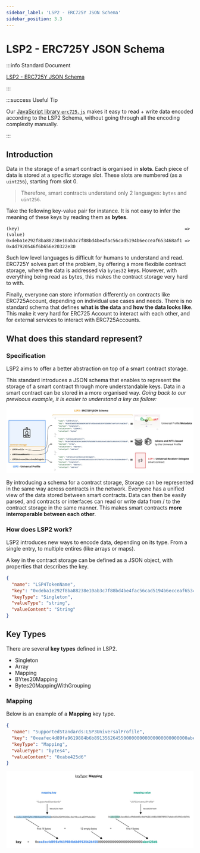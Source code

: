 ```yaml
---
sidebar_label: 'LSP2 - ERC725Y JSON Schema'
sidebar_position: 3.3
---
```


# LSP2 - ERC725Y JSON Schema

:::info Standard Document

[LSP2 - ERC725Y JSON Schema](https://github.com/lukso-network/LIPs/blob/main/LSPs/LSP-2-ERC725YJSONSchema.md)

:::

:::success Useful Tip

Our [JavaScript library `erc725.js`](../../tools/erc725js/getting-started.md) makes it easy to read + write data encoded according to the LSP2 Schema, without going through all the encoding complexity manually.

:::

## Introduction

Data in the storage of a smart contract is organised in **slots**. Each piece of data is stored at a specific storage slot. These slots are numbered (as a `uint256`), starting from slot 0.

> Therefore, smart contracts understand only 2 languages: `bytes` and `uint256`.

Take the following key-value pair for instance. It is not easy to infer the meaning of these keys by reading them as **bytes**.

```
(key)                                                              => (value)
0xdeba1e292f8ba88238e10ab3c7f88bd4be4fac56cad5194b6ecceaf653468af1 => 0x4d7920546f6b656e20322e30
```

Such low level languages is difficult for humans to understand and read. ERC725Y solves part of the problem, by offering a more flexibile contract storage, where the data is addressed via `bytes32` keys. However, with everything being read as bytes, this makes the contract storage very hard to with.

Finally, everyone can store information differently on contracts like ERC725Account, depending on individual use cases and needs. There is no standard schema that defines **what is the data** and **how the data looks like**. This make it very hard for ERC725 Account to interact with each other, and for external services to interact with ERC725Accounts.

## What does this standard represent?

### Specification

LSP2 aims to offer a better abstraction on top of a smart contract storage.

This standard introduces a JSON schema that enables to represent the storage of a smart contract through more understandable keys. Data in a smart contract can be stored in a more organised way. _Going back to our previoous example, it is easier to understand a key as follow:_

![Universal Profile + ERC725Y JSON schema (diagram)](../../../static/img/standards/ERC725Y-JSON-Schema-explained.jpeg)

By introducing a schema for a contract storage, Storage can be represented in the same way across contracts in the network. Everyone has a unified view of the data stored between smart contracts. Data can then be easily parsed, and contracts or interfaces can read or write data from / to the contract storage in the same manner. This makes smart contracts **more interroperable between each other**.

### How does LSP2 work?

LSP2 introduces new ways to encode data, depending on its type. From a single entry, to multiple entires (like arrays or maps).

A key in the contract storage can be defined as a JSON object, with properties that describes the key.

```json
{
  "name": "LSP4TokenName",
  "key": "0xdeba1e292f8ba88238e10ab3c7f88bd4be4fac56cad5194b6ecceaf653468af1",
  "keyType": "Singleton",
  "valueType": "string",
  "valueContent": "String"
}
```

## Key Types

There are several **key types** defined in LSP2.

- Singleton
- Array
- Mapping
- BYtes20Mapping
- Bytes20MappingWithGrouping

### Mapping

Below is an example of a **Mapping** key type.

```json
{
  "name": "SupportedStandards:LSP3UniversalProfile",
  "key": "0xeafec4d89fa9619884b6b89135626455000000000000000000000000abe425d6",
  "keyType": "Mapping",
  "valueType": "bytes4",
  "valueContent": "0xabe425d6"
}
```

![LSP2 Mapping key type](../../../static/img/standards/lsp2-key-type-mapping.jpeg)
